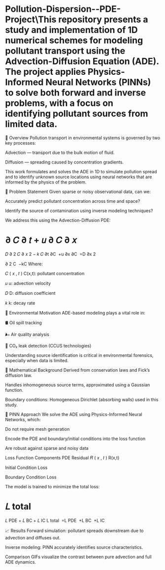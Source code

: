 # Pollution-Dispersion--PDE-Project\This repository presents a study and implementation of 1D numerical schemes for modeling pollutant transport using the Advection-Diffusion Equation (ADE). The project applies Physics-Informed Neural Networks (PINNs) to solve both forward and inverse problems, with a focus on identifying pollutant sources from limited data.

📘 Overview
Pollution transport in environmental systems is governed by two key processes:

Advection — transport due to the bulk motion of fluid.

Diffusion — spreading caused by concentration gradients.

This work formulates and solves the ADE in 1D to simulate pollution spread and to identify unknown source locations using neural networks that are informed by the physics of the problem.

📌 Problem Statement
Given sparse or noisy observational data, can we:

Accurately predict pollutant concentration across time and space?

Identify the source of contamination using inverse modeling techniques?

We address this using the Advection-Diffusion PDE:

∂
𝐶
∂
𝑡
+
𝑢
∂
𝐶
∂
𝑥
=
𝐷
∂
2
𝐶
∂
𝑥
2
−
𝑘
𝐶
∂t
∂C
​
 +u 
∂x
∂C
​
 =D 
∂x 
2
 
∂ 
2
 C
​
 −kC
Where:

𝐶
(
𝑥
,
𝑡
)
C(x,t): pollutant concentration

𝑢
u: advection velocity

𝐷
D: diffusion coefficient

𝑘
k: decay rate

🌱 Environmental Motivation
ADE-based modeling plays a vital role in:

🛢 Oil spill tracking

🌬️ Air quality analysis

💨 CO₂ leak detection (CCUS technologies)

Understanding source identification is critical in environmental forensics, especially when data is limited.

🔬 Mathematical Background
Derived from conservation laws and Fick’s diffusion law.

Handles inhomogeneous source terms, approximated using a Gaussian function.

Boundary conditions: Homogeneous Dirichlet (absorbing walls) used in this study.

🤖 PINN Approach
We solve the ADE using Physics-Informed Neural Networks, which:

Do not require mesh generation

Encode the PDE and boundary/initial conditions into the loss function

Are robust against sparse and noisy data

Loss Function Components
PDE Residual 
𝑅
(
𝑥
,
𝑡
)
R(x,t)

Initial Condition Loss

Boundary Condition Loss

The model is trained to minimize the total loss:

𝐿
total
=
𝐿
PDE
+
𝐿
BC
+
𝐿
IC
L 
total
​
 =L 
PDE
​
 +L 
BC
​
 +L 
IC
​
 
📈 Results
Forward simulation: pollutant spreads downstream due to advection and diffuses out.

Inverse modeling: PINN accurately identifies source characteristics.

Comparison GIFs visualize the contrast between pure advection and full ADE dynamics.
